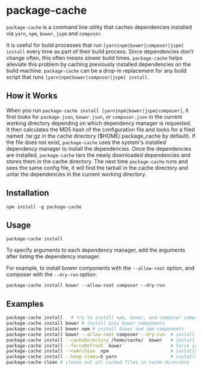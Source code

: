 package-cache
=========

`package-cache` is a command line utility that caches dependencies installed via `yarn`, `npm`, `bower`, `jspm`
and `composer`.

It is useful for build processes that run `[yarn|npm|bower|composer|jspm] install` every time as part of their
build process. Since dependencies don't change often, this often means slower build times. `package-cache`
helps alleviate this problem by caching previously installed dependencies on the build machine. 
`package-cache` can be a drop-in replacement for any build script that runs `[yarn|npm|bower|composer|jspm] install`.

## How it Works
When you run `package-cache install [yarn|npm|bower|jspm|composer]`, it first looks for `package.json`, `bower.json`,
or `composer.json` in the current working directory depending on which dependency manager is requested.
It then calculates the MD5 hash of the configuration file and looks for a filed named 
<MD5 of config.json>.tar.gz in the cache directory ($HOME/.package_cache by default). If the file does not
exist, `package-cache` uses the system's installed dependency manager to install the dependencies. Once the
dependencies are installed, `package-cache` tars the newly downloaded dependencies and stores them in the
cache directory. The next time `package-cache` runs and sees the same config file, it will find the tarball
in the cache directory and untar the dependencies in the current working directory.


## Installation
```
npm install -g package-cache
```

## Usage
```
package-cache install
```

To specify arguments to each dependency manager, add the arguments after listing the dependency manager. 

For example, to install bower components with the `--allow-root` option, and composer with the `--dry-run` option:
```
package-cache install bower --allow-root composer --dry-run
```

## Examples
```bash
package-cache install	# try to install npm, bower, and composer components
package-cache install bower	# install only bower components
package-cache install bower npm	# install bower and npm components
package-cache install bower --allow-root composer --dry-run  # install bower with allow-root, and composer with --dry-run
package-cache install --cacheDirectory /home/cache/  bower   # install components using /home/cache as cache directory
package-cache install --forceRefresh  bower                  # force installing dependencies from package manager without cache
package-cache install --noArchive  npm                       # installs dependencies and caches them without compressing
package-cache install --keep-items=5 yarn                    # installs dependencies and caches while limiting the number of items in cache
package-cache clean	# cleans out all cached files in cache directory
```
